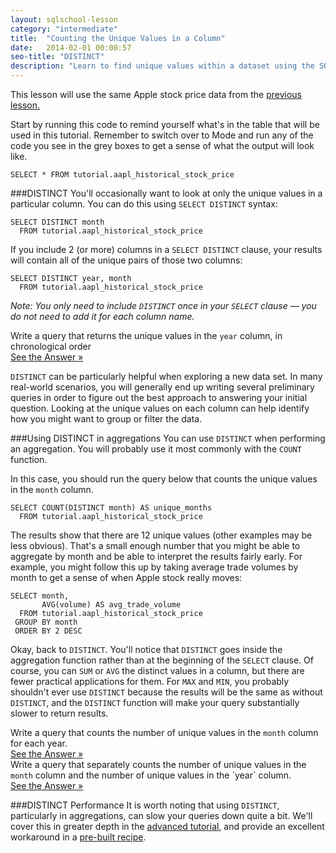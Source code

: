 ```yaml
---
layout: sqlschool-lesson
category: "intermediate"
title:  "Counting the Unique Values in a Column"
date:   2014-02-01 00:00:57
seo-title: "DISTINCT"
description: "Learn to find unique values within a dataset using the SQL DISTINCT clause. Free, interactive SQL tutorials to develop your data analysis skills."
---
```


This lesson will use the same Apple stock price data from the [previous lesson.](/intermediate/aggregation-functions.html)

Start by running this code to remind yourself what's in the table that will be used in this tutorial. Remember to switch over to Mode and run any of the code you see in the grey boxes to get a sense of what the output will look like.

    SELECT * FROM tutorial.aapl_historical_stock_price

###DISTINCT
You'll occasionally want to look at only the unique values in a particular column. You can do this using `SELECT DISTINCT` syntax:

    SELECT DISTINCT month
      FROM tutorial.aapl_historical_stock_price

If you include 2 (or more) columns in a `SELECT DISTINCT` clause, your results will contain all of the unique pairs of those two columns:

    SELECT DISTINCT year, month
      FROM tutorial.aapl_historical_stock_price

*Note: You only need to include `DISTINCT` once in your `SELECT` clause &mdash; you do not need to add it for each column name.*

<div class="practice-prob">
  Write a query that returns the unique values in the <code>year</code> column, in chronological order
</div>
<div class="practice-prob-answer">
  <a href="https://modeanalytics.com/tutorial/reports/2dde870b5811" target="_blank">See the Answer &raquo;</a>
</div>

`DISTINCT` can be particularly helpful when exploring a new data set. In many real-world scenarios, you will generally end up writing several preliminary queries in order to figure out the best approach to answering your initial question. Looking at the unique values on each column can help identify how you might want to group or filter the data.

###Using  DISTINCT in aggregations
You can use `DISTINCT` when performing an aggregation. You will probably use it most commonly with the `COUNT` function.

In this case, you should run the query below that counts the unique values in the `month` column.

    SELECT COUNT(DISTINCT month) AS unique_months
      FROM tutorial.aapl_historical_stock_price

The results show that there are 12 unique values (other examples may be less obvious). That's a small enough number that you might be able to aggregate by month and be able to interpret the results fairly early. For example, you might follow this up by taking average trade volumes by month to get a sense of when Apple stock really moves:

    SELECT month,
           AVG(volume) AS avg_trade_volume
      FROM tutorial.aapl_historical_stock_price
     GROUP BY month
     ORDER BY 2 DESC

Okay, back to `DISTINCT`. You'll notice that `DISTINCT` goes inside the aggregation function rather than at the beginning of the `SELECT` clause. Of course, you can `SUM` or `AVG` the distinct values in a column, but there are fewer practical applications for them. For `MAX` and `MIN`, you probably shouldn't ever use `DISTINCT` because the results will be the same as without `DISTINCT`, and the `DISTINCT` function will make your query substantially slower to return results.

<div class="practice-prob">
  Write a query that counts the number of unique values in the <code>month</code> column for each year.
</div>
<div class="practice-prob-answer">
  <a href="https://modeanalytics.com/tutorial/reports/ad26c0db22c5" target="_blank">See the Answer &raquo;</a>
</div>

<div class="practice-prob">
  Write a query that separately counts the number of unique values in the <code>month</code> column and the number of unique values in the `year` column.
</div>
<div class="practice-prob-answer">
  <a href="https://modeanalytics.com/tutorial/reports/bb4e07760340" target="_blank">See the Answer &raquo;</a>
</div>

###DISTINCT Performance
It is worth noting that using `DISTINCT`, particularly in aggregations, can slow your queries down quite a bit. We'll cover this in greater depth in the [advanced tutorial](/advanced/faster-queries.html), and provide an excellent workaround in a [pre-built recipe](/solutions-to-common-problems/fast-count-distinct.html).